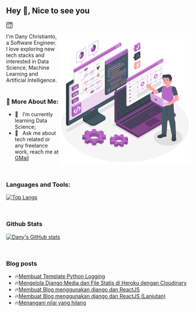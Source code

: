 ## Hey 👋, Nice to see you
<a href='https://www.linkedin.com/in/danychristianto/'><img align='left' alt="linkedin" src="https://raw.githubusercontent.com/noufath/noufath/main/assets/linkedin.svg" height='18px'/></a> <br>

<a href="https://storyset.com/technology">
<img align="right" alt="Technology illustrations by Storyset" src="https://raw.githubusercontent.com/noufath/noufath/main/assets/programmer.svg" width="360px"/></a>
I'm Dany Christianto, a Software Engineer. I love exploring new tech stacks and interested in Data Science, Machine Learning and Artificial Intelligence. 
<br/>
<br/>


  
### 🧐 More About Me:
- 🌱 &nbsp; I’m currently learning Data Science; 
- 💼 &nbsp; Ask me about tech related or any freelance work, reach me at [GMail](mailto:danychristianto@gmail.com)



<br>

### Languages and Tools:
[![Top Langs](https://github-readme-stats-sigma-five.vercel.app/api/top-langs/?username=noufath)](https://github.com/noufath/github-readme-stats)

<br>


### Github Stats
[![Dany's GitHub stats](https://github-readme-stats-sigma-five.vercel.app/api?username=noufath)](https://github.com/noufath/github-readme-stats)


<br>

### Blog posts
<!-- BLOG-POST-LIST:START -->
 - 🔥[Membuat Template Python Logging](https://danynotes.github.io/python/2022/05/09/membuat-template-python-logging.html)
 - 🔥[Mengelola Django Media dan File Statis di Heroku dengan Cloudinary](https://danynotes.github.io/web%20development/2022/03/05/mengelola-django-media-and-filestatis-di-heroku-menggunakan-cloudinary.html)
 - 🔥[Membuat Blog menggunakan django dan ReactJS](https://danynotes.github.io/web%20development/2022/03/04/membuat-blog-menggunakan-django-dan-reactjs.html)
 - 🔥[Membuat Blog menggunakan django dan ReactJS (Lanjutan)](https://danynotes.github.io/web%20development/2022/03/04/membuat-blog-menggunakan-django-dan-reactjs(Lanjutan).html)
 - 🔥[Menangani nilai yang hilang](https://danynotes.github.io/data%20science/2022/03/02/dealing-missing-values.html)<!-- BLOG-POST-LIST:END -->

